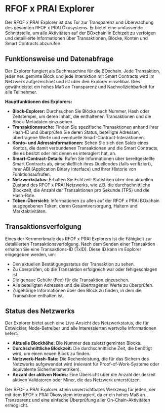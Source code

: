 # RFOF x PRAI Explorer

Der RFOF x PRAI Explorer ist das Tor zur Transparenz und Überwachung des gesamten RFOF x PRAI Ökosystems. Er bietet eine umfassende Schnittstelle, um alle Aktivitäten auf der BOxchain in Echtzeit zu verfolgen und detaillierte Informationen über Transaktionen, Blöcke, Konten und Smart Contracts abzurufen.

## Funktionsweise und Datenabfrage

Der Explorer fungiert als Suchmaschine für die BOxchain. Jede Transaktion, jeder neu geminte Block und jede Interaktion mit Smart Contracts wird im Netzwerk aufgezeichnet und ist über den Explorer einsehbar. Dies gewährleistet ein hohes Maß an Transparenz und Nachvollziehbarkeit für alle Teilnehmer.

**Hauptfunktionen des Explorers:**

* **Block-Explorer:** Durchsuchen Sie Blöcke nach Nummer, Hash oder Zeitstempel, um deren Inhalt, die enthaltenen Transaktionen und die Block-Metadaten einzusehen.
* **Transaktionssuche:** Finden Sie spezifische Transaktionen anhand ihrer Hash-ID und überprüfen Sie deren Status, beteiligte Adressen, übertragene Werte und eventuelle Smart-Contract-Interaktionen.
* **Konto- und Adressinformationen:** Sehen Sie sich den Saldo eines Kontos, die damit verbundenen Transaktionen und die Smart Contracts, die es besitzt oder mit denen es interagiert hat, an.
* **Smart-Contract-Details:** Rufen Sie Informationen über bereitgestellte Smart Contracts ab, einschließlich ihres Quellcodes (falls verifiziert), ihrer ABI (Application Binary Interface) und ihrer Historie von Funktionsaufrufen.
* **Netzwerkstatus:** Erhalten Sie Echtzeit-Statistiken über den aktuellen Zustand des RFOF x PRAI Netzwerks, wie z.B. die durchschnittliche Blockzeit, die Anzahl der Transaktionen pro Sekunde (TPS) und die Hash-Rate.
* **Token-Übersicht:** Informationen zu allen auf der RFOF x PRAI BOxchain ausgegebenen Token, deren Gesamtversorgung, Haltern und Marktaktivitäten.

## Transaktionsverfolgung

Eines der Kernmerkmale des RFOF x PRAI Explorers ist die Fähigkeit zur detaillierten Transaktionsverfolgung. Nach dem Senden einer Transaktion erhalten Sie eine Transaktions-ID (TxID). Diese ID kann im Explorer eingegeben werden, um:

* Den aktuellen Bestätigungsstatus der Transaktion zu sehen.
* Zu überprüfen, ob die Transaktion erfolgreich war oder fehlgeschlagen ist.
* Die genaue Gebühr (Fee) für die Transaktion einzusehen.
* Alle beteiligten Adressen und die übertragenen Werte zu überprüfen.
* Zugehörige Informationen über den Block zu finden, in dem die Transaktion enthalten ist.

## Status des Netzwerks

Der Explorer bietet auch eine Live-Ansicht des Netzwerkstatus, die für Entwickler, Node-Betreiber und alle Interessierten wertvolle Informationen liefert:

* **Aktuelle Blockhöhe:** Die Nummer des zuletzt geminten Blocks.
* **Durchschnittliche Blockzeit:** Die durchschnittliche Zeit, die benötigt wird, um einen neuen Block zu finden.
* **Netzwerk-Hash-Rate:** Die Rechenleistung, die für das Sichern des Netzwerks aufgewendet wird (relevant für Proof-of-Work-Systeme oder äquivalente Sicherheitsmetriken).
* **Anzahl der aktiven Nodes:** Eine Übersicht über die Anzahl der derzeit aktiven Validatoren oder Miner, die das Netzwerk unterstützen.

Der RFOF x PRAI Explorer ist ein unverzichtbares Werkzeug für jeden, der mit dem RFOF x PRAI Ökosystem interagiert, da er ein hohes Maß an Transparenz und eine einfache Überprüfung aller On-Chain-Aktivitäten ermöglicht.
